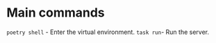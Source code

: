 # Main commands

```poetry shell``` - Enter the virtual environment.
```task run```- Run the server. 